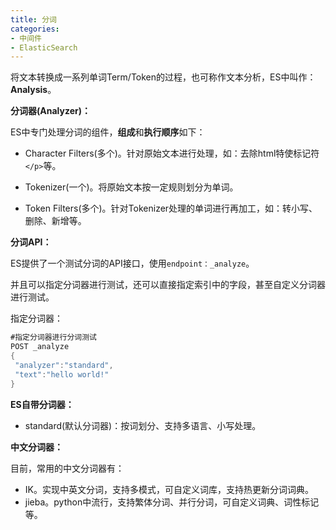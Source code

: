 ```yaml
---
title: 分词
categories: 
- 中间件
- ElasticSearch
---
```


将文本转换成一系列单词Term/Token的过程，也可称作文本分析，ES中叫作：**Analysis**。

**分词器(Analyzer)：**

ES中专门处理分词的组件，**组成**和**执行顺序**如下：

- Character Filters(多个)。针对原始文本进行处理，如：去除html特使标记符`</p>`等。
- Tokenizer(一个)。将原始文本按一定规则划分为单词。

- Token Filters(多个)。针对Tokenizer处理的单词进行再加工，如：转小写、删除、新增等。

**分词API：**

ES提供了一个测试分词的API接口，使用`endpoint：_analyze`。

并且可以指定分词器进行测试，还可以直接指定索引中的字段，甚至自定义分词器进行测试。

指定分词器：

```java
#指定分词器进行分词测试
POST _analyze
{
 "analyzer":"standard",
 "text":"hello world!"
}
```

**ES自带分词器：**

- standard(默认分词器)：按词划分、支持多语言、小写处理。

**中文分词器：**

目前，常用的中文分词器有：

- IK。实现中英文分词，支持多模式，可自定义词库，支持热更新分词词典。
- jieba。python中流行，支持繁体分词、并行分词，可自定义词典、词性标记等。